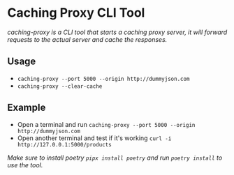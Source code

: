 # Caching Proxy CLI Tool

*caching-proxy is a CLI tool that starts a caching proxy server, it will forward requests to the actual server and cache the responses.*

## Usage
+ `caching-proxy --port 5000 --origin http://dummyjson.com`
+ `caching-proxy --clear-cache`

## Example
- Open a terminal and run `caching-proxy --port 5000 --origin http://dummyjson.com`
- Open another terminal and test if it's working `curl -i http://127.0.0.1:5000/products`

*Make sure to install poetry `pipx install poetry` and run `poetry install` to use the tool.*